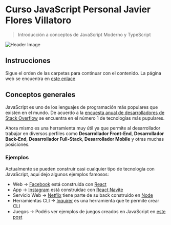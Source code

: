 # Curso JavaScript Personal Javier Flores Villatoro

> Introducción a conceptos de JavaScript Moderno y TypeScript

![Header Image](/meta/0_header.png)

## Instrucciones

Sigue el orden de las carpetas para continuar con el contenido. La página web se encuentra en [este enlace](https://javascript-course-threepoints.netlify.app/)

## Conceptos generales

JavaScript es uno de los lenguajes de programación más populares que existen en el mundo.
De acuerdo a la [encuesta anual de desarrolladores de Stack Overflow](https://insights.stackoverflow.com/survey/2020) se encuentra en el número 1 de tecnologías más pupulares.

Ahora mismo es una herramienta muy útil ya que permite al desarrollador trabajar en diversos perfiles como **Desarrollador Front-End**, **Desarrollador Back-End**, **Desarrollador Full-Stack**, **Desarrollador Mobile** y otras muchas posiciones.

### Ejemplos

Actualmente se pueden construir casi cualquier tipo de tecnología con JavaScript, aquí dejo algunos ejemplos famosos:

* Web -> [Facebook](https://www.facebook.com) está construida con [React](https://reactjs.org)
* App -> [Instagram](https://www.instagram.com) está construidac con [React Navite](https://reactnative.dev)
* Servicio Web -> [Netflix](https://www.netflix.com) tiene parte de su back construido en [Node](https://nodejs.org/en/)
* Herramientas CLI -> [Inquirer](https://github.com/SBoudrias/Inquirer.js) es una herramienta que te permite crear CLI
* Juegos -> Podéis ver ejemplos de juegos creados en JavaScript en [este post](https://dev.to/gscode/10-best-of-javascript-games-3mjj)

